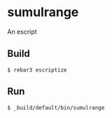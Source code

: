 sumulrange
=====

An escript

Build
-----

    $ rebar3 escriptize

Run
---

    $ _build/default/bin/sumulrange
